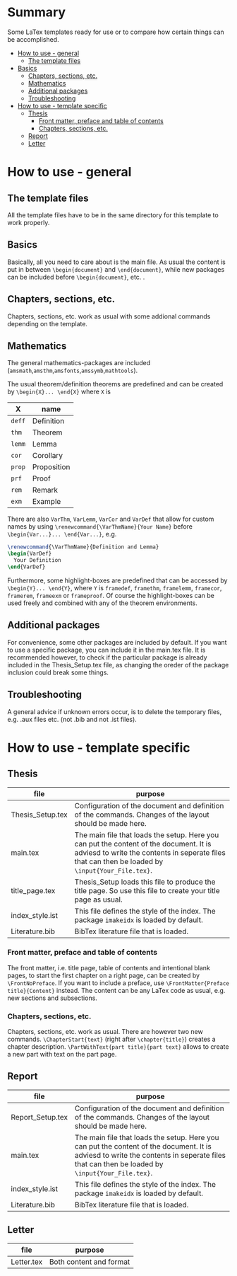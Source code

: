

# <a name="Summary"></a>Summary
Some LaTex templates ready for use or to compare how certain things can be accomplished.


* [How to use - general](#How-to-general)
  * [The template files](#How-to-general)
* [Basics](#Basics)
  * [Chapters, sections, etc.](#Chapters-general)
  * [Mathematics](#Mathematics)
  * [Additional packages](#Additional)
  * [Troubleshooting](#Trouble)
* [How to use - template specific](#How-to-specific)
  * [Thesis](#Thesis)
     * [Front matter, preface and table of contents](#Front)
     * [Chapters, sections, etc.](#Chapters-theis)
  * [Report](#Report)
  * [Letter](#Letter)


# <a name="How-to-general"></a>How to use - general



## <a name="Files"></a>The template files
All the template files have to be in the same directory for this template to work properly.



## <a name="Basics"></a>Basics
Basically, all you need to care about is the main file. As usual the content is put in between `\begin{document}` and `\end{document}`, while new packages can be included before `\begin{document}`, etc. .



## <a name="Chapters-general"></a> Chapters, sections, etc.
Chapters, sections, etc. work as usual with some addional commands depending on the template.


## <a name="Mathematics"></a>Mathematics
The general mathematics-packages are included (`amsmath`,`amsthm`,`amsfonts`,`amssymb`,`mathtools`).

The usual theorem/definition theorems are predefined and can be created by `\begin{X}... \end{X}` where `X` is

X | name
---|---
`deff` | Definition
`thm` | Theorem
`lemm` | Lemma
`cor`| Corollary
`prop`| Proposition
`prf`| Proof
`rem`| Remark
`exm`| Example

There are also `VarThm`, `VarLemm`, `VarCor` and `VarDef` that allow for custom names by using `\renewcommand{\VarThmName}{Your Name}` before `\begin{Var...}... \end{Var...}`, e.g.
```latex
\renewcommand{\VarThmName}{Definition and Lemma}
\begin{VarDef}
  Your Definition
\end{VarDef}
```

Furthermore, some highlight-boxes are predefined that can be accessed by `\begin{Y}... \end{Y}`, where `Y` is `framedef`, `framethm`, `framelemm`, `framecor`, `framerem`, `frameexm` or `frameproof`. Of course the highlight-boxes can be used freely and combined with any of the theorem environments.


## <a name="Additional"></a>Additional packages
For convenience, some other packages are included by default. If you want to use a specific package, you can include it in the main.tex file. It is recommended however, to check if the particular package is already included in the Thesis_Setup.tex file, as changing the oreder of the package inclusion could break some things.


## <a name="Trouble"></a>Troubleshooting
A general advice if unknown errors occur, is to delete the temporary files, e.g. .aux files etc. (not .bib and not .ist files).



# <a name="How-to-specific"></a>How to use - template specific

## <a name="Thesis"></a>Thesis




file | purpose
-----|--------
Thesis_Setup.tex| Configuration of the document and definition of the commands. Changes of the layout should be made here.
main.tex| The main file that loads the setup. Here you can put the content of the document. It is adviesd to write the contents in seperate files that can then be loaded by `\input{Your_File.tex}`.
title_page.tex | Thesis_Setup loads this file to produce the title page. So use this file to create your title page as usual.
index_style.ist| This file defines the style of the index. The package `imakeidx` is loaded by default.
Literature.bib| BibTex literature file that is loaded.

### <a name="Front"></a>Front matter, preface and table of contents
The front matter, i.e. title page, table of contents and intentional blank pages, to start the first chapter on a right page, can be created by `\FrontNoPreface`. If you want to include a preface, use `\FrontMatter{Preface title}{Content}` instead. The content can be any LaTex code as usual, e.g. new sections and subsections.

### <a name="Chapters-theis"></a>Chapters, sections, etc.
Chapters, sections, etc. work as usual. There are however two new commands. `\ChapterStart{text}` (right after `\chapter{title}`) creates a chapter description. `\PartWithText{part title}{part text}` allows to create a new part with text on the part page.


## <a name="Report"></a>Report

file | purpose
-----|--------
Report_Setup.tex| Configuration of the document and definition of the commands. Changes of the layout should be made here.
main.tex| The main file that loads the setup. Here you can put the content of the document. It is adviesd to write the contents in seperate files that can then be loaded by `\input{Your_File.tex}`.
index_style.ist| This file defines the style of the index. The package `imakeidx` is loaded by default.
Literature.bib| BibTex literature file that is loaded.

## <a name="Letter"></a>Letter
file | purpose
-----|--------
Letter.tex| Both content and format
